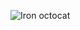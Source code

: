 ![Iron octocat](https://www.google.com/url?sa=i&url=https%3A%2F%2Fwww.stickersdevs.com.br%2Fshop%2Fstickers%2Foctocat-4%2F&psig=AOvVaw2TTHlyF-6Vy044nwxB8Dyf&ust=1619541134446000&source=images&cd=vfe&ved=0CAIQjRxqFwoTCMjZr4KrnPACFQAAAAAdAAAAABAO)
